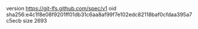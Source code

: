 version https://git-lfs.github.com/spec/v1
oid sha256:e4c1f8e08f9201ff01db31c6aa8af99f7e102edc82118baf0cfdaa395a7c5ecb
size 2693
